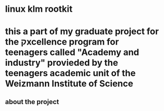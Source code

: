<h1>linux klm rootkit<h1>
  <p>this a part of my graduate project for the קxcellence program 
  for teenagers called "Academy and industry" provieded by the
  teenagers academic unit of the Weizmann Institute of Science
</p>
 <h2>about the project<h2>
